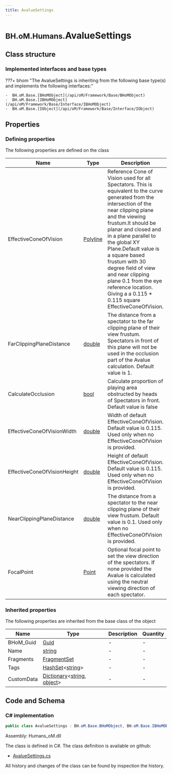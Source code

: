 ```yaml
---
title: AvalueSettings
---
```


# <small>BH.oM.Humans.</small>**AvalueSettings**



## Class structure

### Implemented interfaces and base types

???+ bhom "The AvalueSettings is inheriting from the following base type(s) and implements the following interfaces:"

    -  BH.oM.Base.[BHoMObject](/api/oM/Framework/Base/BHoMObject)
    -  BH.oM.Base.[IBHoMObject](/api/oM/Framework/Base/Interface/IBHoMObject)
    -  BH.oM.Base.[IObject](/api/oM/Framework/Base/Interface/IObject)


## Properties



### Defining properties

The following properties are defined on the class

| Name             | Type             | Description      | Quantity         |
|------------------|------------------|------------------|------------------|
| EffectiveConeOfVision | [Polyline](/api/oM/Dimensional/Geometry/Curve/Polyline) | Reference Cone of Vision used for all Spectators. This is equivalent to the curve generated from the intersection of the near clipping plane and the viewing frustum.It should be planar and closed and in a plane parallel to the global XY Plane.Default value is a square based frustum with 30 degree field of view and near clipping plane 0.1 from the eye reference location. Giving a a 0.115 * 0.115 square EffectiveConeOfVision. | - |
| FarClippingPlaneDistance | [double](https://learn.microsoft.com/en-us/dotnet/api/System.Double?view=netstandard-2.0) | The distance from a spectator to the far clipping plane of their view frustum. Spectators in front of this plane will not be used in the occlusion part of the Avalue calculation. Default value is 1. | - |
| CalculateOcclusion | [bool](https://learn.microsoft.com/en-us/dotnet/api/System.Boolean?view=netstandard-2.0) | Calculate proportion of playing area obstructed by heads of Spectators in front. Default value is false | - |
| EffectiveConeOfVisionWidth | [double](https://learn.microsoft.com/en-us/dotnet/api/System.Double?view=netstandard-2.0) | Width of default EffectiveConeOfVision. Default value is 0.115. Used only when no EffectiveConeOfVision is provided. | - |
| EffectiveConeOfVisionHeight | [double](https://learn.microsoft.com/en-us/dotnet/api/System.Double?view=netstandard-2.0) | Height of default EffectiveConeOfVision. Default value is 0.115. Used only when no EffectiveConeOfVision is provided. | - |
| NearClippingPlaneDistance | [double](https://learn.microsoft.com/en-us/dotnet/api/System.Double?view=netstandard-2.0) | The distance from a spectator to the near clipping plane of their view frustum. Default value is 0.1. Used only when no EffectiveConeOfVision is provided. | - |
| FocalPoint | [Point](/api/oM/Dimensional/Geometry/Vector/Point) | Optional focal point to set the view direction of the spectators. If none provided the Avalue is calculated using the neutral viewing direction of each spectator. | - |


### Inherited properties
The following properties are inherited from the base class of the object

| Name             | Type             | Description      | Quantity         |
|------------------|------------------|------------------|------------------|
| BHoM_Guid | [Guid](https://learn.microsoft.com/en-us/dotnet/api/System.Guid?view=netstandard-2.0) | - | - |
| Name | [string](https://learn.microsoft.com/en-us/dotnet/api/System.String?view=netstandard-2.0) | - | - |
| Fragments | [FragmentSet](/api/oM/Framework/Base/FragmentSet) | - | - |
| Tags | [HashSet](https://learn.microsoft.com/en-us/dotnet/api/System.Collections.Generic.HashSet-1?view=netstandard-2.0)&lt;[string](https://learn.microsoft.com/en-us/dotnet/api/System.String?view=netstandard-2.0)&gt; | - | - |
| CustomData | [Dictionary](https://learn.microsoft.com/en-us/dotnet/api/System.Collections.Generic.Dictionary-2?view=netstandard-2.0)&lt;[string](https://learn.microsoft.com/en-us/dotnet/api/System.String?view=netstandard-2.0), [object](https://learn.microsoft.com/en-us/dotnet/api/System.Object?view=netstandard-2.0)&gt; | - | - |


## Code and Schema

### C# implementation

``` C# title="C#"
public class AvalueSettings : BH.oM.Base.BHoMObject, BH.oM.Base.IBHoMObject, BH.oM.Base.IObject
```

Assembly: Humans_oM.dll

The class is defined in C#. The class definition is available on github:

- [AvalueSettings.cs](https://github.com/BHoM/BHoM/blob/develop/Humans_oM/ViewQuality\AvalueSettings.cs)

All history and changes of the class can be found by inspection the history.
